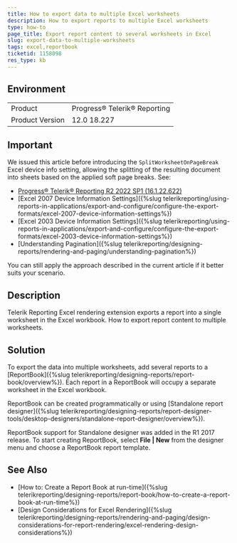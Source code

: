 ```yaml
---
title: How to export data to multiple Excel worksheets
description: How to export reports to multiple Excel worksheets
type: how-to
page_title: Export report content to several worksheets in Excel
slug: export-data-to-multiple-worksheets
tags: excel,reportbook
ticketid: 1158098
res_type: kb
---
```


## Environment

<table>
	<tr>
		<td>Product</td>
		<td>Progress® Telerik® Reporting</td>
	</tr>
	<tr>
		<td>Product Version</td>
		<td>12.0 18.227</td>
	</tr>
</table>

## Important

We issued this article before introducing the `SplitWorksheetOnPageBreak` Excel device info setting, allowing the splitting of the resulting document into sheets based on the applied soft page breaks. See:

* [Progress® Telerik® Reporting R2 2022 SP1 (16.1.22.622)](https://www.telerik.com/support/whats-new/reporting/release-history/progress-telerik-reporting-r2-2022-sp1-16-1-22-622)
* [Excel 2007 Device Information Settings]({%slug telerikreporting/using-reports-in-applications/export-and-configure/configure-the-export-formats/excel-2007-device-information-settings%})
* [Excel 2003 Device Information Settings]({%slug telerikreporting/using-reports-in-applications/export-and-configure/configure-the-export-formats/excel-2003-device-information-settings%})
* [Understanding Pagination]({%slug telerikreporting/designing-reports/rendering-and-paging/understanding-pagination%})

You can still apply the approach described in the current article if it better suits your scenario.

## Description

Telerik Reporting Excel rendering extension exports a report into a single worksheet in the Excel workbook. How to export report content to multiple worksheets.

## Solution

To export the data into multiple worksheets, add several reports to a [ReportBook]({%slug telerikreporting/designing-reports/report-book/overview%}).
Each report in a ReportBook will occupy a separate worksheet in the Excel workbook.

ReportBook can be created programmatically or using [Standalone report designer]({%slug telerikreporting/designing-reports/report-designer-tools/desktop-designers/standalone-report-designer/overview%}).

ReportBook support for Standalone designer was added in the R1 2017 release. To start creating ReportBook, select **File | New** from the designer menu and choose a ReportBook report template.

## See Also

* [How to: Create a Report Book at run-time]({%slug telerikreporting/designing-reports/report-book/how-to-create-a-report-book-at-run-time%})
* [Design Considerations for Excel Rendering]({%slug telerikreporting/designing-reports/rendering-and-paging/design-considerations-for-report-rendering/excel-rendering-design-considerations%})
